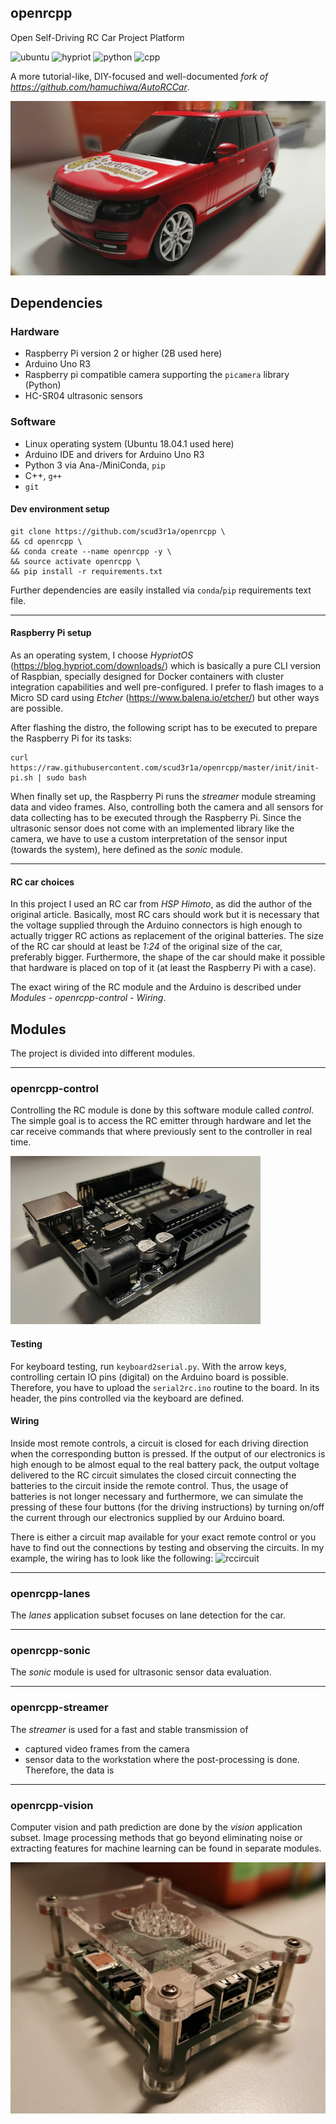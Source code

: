 ## openrcpp
Open Self-Driving RC Car Project Platform

![ubuntu](https://img.shields.io/badge/Ubuntu-18.04.1-692242.svg)
![hypriot](https://img.shields.io/badge/HypriotOS-1.9.0-black.svg)
![python](https://img.shields.io/badge/Python-3.6.5-yellow.svg)
![cpp](https://img.shields.io/badge/C++-17-blue.svg)

A more tutorial-like, DIY-focused and well-documented *fork of https://github.com/hamuchiwa/AutoRCCar*.

![rangee](img/rangee.jpg)



## Dependencies
### Hardware
- Raspberry Pi version 2 or higher (2B used here)
- Arduino Uno R3
- Raspberry pi compatible camera supporting the `picamera` library (Python)
- HC-SR04 ultrasonic sensors

### Software
- Linux operating system (Ubuntu 18.04.1 used here)
- Arduino IDE and drivers for Arduino Uno R3
- Python 3 via Ana-/MiniConda, `pip`
- C++, `g++`
- `git`

#### Dev environment setup
```
git clone https://github.com/scud3r1a/openrcpp \
&& cd openrcpp \
&& conda create --name openrcpp -y \
&& source activate openrcpp \
&& pip install -r requirements.txt
```
Further dependencies are easily installed via `conda`/`pip` requirements text file.

---

#### Raspberry Pi setup
As an operating system, I choose _HypriotOS_ (https://blog.hypriot.com/downloads/) which is
basically a pure CLI version of Raspbian, specially designed for Docker containers with
cluster integration capabilities and well pre-configured. I prefer to flash images to a Micro SD
card using _Etcher_ (https://www.balena.io/etcher/) but other ways are possible.

After flashing the distro, the following script has to be executed to prepare the Raspberry Pi for its tasks:
```
curl https://raw.githubusercontent.com/scud3r1a/openrcpp/master/init/init-pi.sh | sudo bash
```
When finally set up, the Raspberry Pi runs the _streamer_ module streaming data and video frames.
Also, controlling both the camera and all sensors for data collecting has to be executed
through the Raspberry Pi. Since the ultrasonic sensor does not come with an implemented library like the camera,
we have to use a custom interpretation of the sensor input (towards the system), here defined as the _sonic_ module.

---

#### RC car choices
In this project I used an RC car from _HSP Himoto_, as did the author of the original article.
Basically, most RC cars should work but it is necessary that the voltage supplied through the
Arduino connectors is high enough to actually trigger RC actions as replacement of the original
batteries. The size of the RC car should at least be _1:24_ of the original size of the car,
preferably bigger. Furthermore, the shape of the car should make it possible that hardware
is placed on top of it (at least the Raspberry Pi with a case).

The exact wiring of the RC module and the Arduino is described under _Modules - openrcpp-control - Wiring_.



## Modules
The project is divided into different modules.

---

### openrcpp-control
Controlling the RC module is done by this software module called _control_.
The simple goal is to access the RC emitter through hardware and let the
car receive commands that where previously sent to the controller in real time.

![arduino](img/arduino.jpg)

#### Testing
For keyboard testing, run `keyboard2serial.py`. With the arrow keys, controlling
certain IO pins (digital) on the Arduino board is possible. Therefore, you have
to upload the `serial2rc.ino` routine to the board. In its header, the pins controlled
via the keyboard are defined.

#### Wiring
Inside most remote controls, a circuit is closed for each driving direction when
the corresponding button is pressed. If the output of our electronics is high enough
to be almost equal to the real battery pack, the output voltage delivered to the
RC circuit simulates the closed circuit connecting the batteries to the circuit inside
the remote control. Thus, the usage of batteries is not longer necessary and furthermore,
we can simulate the pressing of these four buttons (for the driving instructions)
by turning on/off the current through our electronics supplied by our Arduino board.

There is either a circuit map available for your exact remote control or you have
to find out the connections by testing and observing the circuits.
In my example, the wiring has to look like the following:
![rccircuit](img/rccircuit.jpg)

---

### openrcpp-lanes
The _lanes_ application subset focuses on lane detection for the car.

---

### openrcpp-sonic
The _sonic_ module is used for ultrasonic sensor data evaluation.

---

### openrcpp-streamer
The _streamer_ is used for a fast and stable transmission of
- captured video frames from the camera
- sensor data
to the workstation where the post-processing is done. Therefore, the data is

---

### openrcpp-vision
Computer vision and path prediction are done by the _vision_ application subset.
Image processing methods that go beyond eliminating noise or extracting features
for machine learning can be found in separate modules.

![raspi](img/raspi.jpg)
